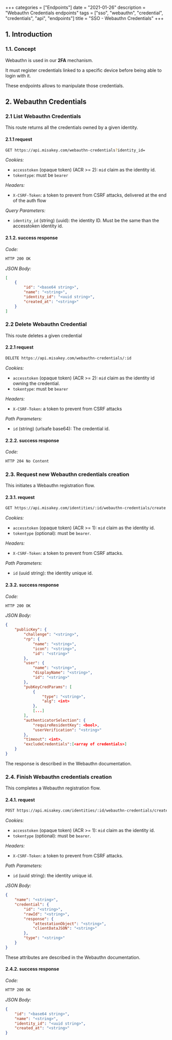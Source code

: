 +++
categories = ["Endpoints"]
date = "2021-01-26"
description = "Webauthn Credentials endpoints"
tags = ["sso", "webauthn", "credential", "credentials", "api", "endpoints"]
title = "SSO - Webauthn Credentials"
+++

## 1. Introduction

### 1.1. Concept

Webauthn is used in our **2FA** mechanism.

It must register credentials linked to a specific device before being able to login with it.

These endpoints allows to manipulate those credentials.

## 2. Webauthn Credentials

### 2.1 List Webauthn Credentials

This route returns all the credentials owned by a given identity.

#### 2.1.1 request

```bash
GET https://api.misakey.com/webauthn-credentials?identity_id=
```
_Cookies:_
- `accesstoken` (opaque token) (ACR >= 2): `mid` claim as the identity id.
- `tokentype`: must be `bearer`

_Headers:_
- `X-CSRF-Token`: a token to prevent from CSRF attacks, delivered at the end of the auth flow

_Query Parameters:_
- `identity_id` (string) (uuid): the identity ID. Must be the same than the accesstoken identity id.

#### 2.1.2. success response

_Code:_
```bash
HTTP 200 OK
```

_JSON Body:_
```json
[
    {
        "id": "<base64 string>",
        "name": "<string>",
        "identity_id": "<uuid string>",
        "created_at": "<string>"
    }
]
```

### 2.2 Delete Webauthn Credential

This route deletes a given credential

#### 2.2.1 request

```bash
DELETE https://api.misakey.com/webauthn-credentials/:id
```
_Cookies:_
- `accesstoken` (opaque token) (ACR >= 2): `mid` claim as the identity id owning the credential.
- `tokentype`: must be `bearer`

_Headers:_
- `X-CSRF-Token`: a token to prevent from CSRF attacks

_Path Parameters:_
- `id` (string) (urlsafe base64): The credential id.

#### 2.2.2. success response

_Code:_
```bash
HTTP 204 No Content
```

### 2.3. Request new Webauthn credentials creation

This initiates a Webauthn registration flow.

#### 2.3.1. request

```bash
GET https://api.misakey.com/identities/:id/webauthn-credentials/create
```

_Cookies:_
- `accesstoken` (opaque token) (ACR >= 1): `mid` claim as the identity id.
- `tokentype` (optional): must be `bearer`.

_Headers:_
- `X-CSRF-Token`: a token to prevent from CSRF attacks.

_Path Parameters:_
- `id` (uuid string): the identity unique id.

#### 2.3.2. success response

_Code:_
```bash
HTTP 200 OK
```

_JSON Body:_
```json
{
    "publicKey": {
        "challenge": "<string>",
        "rp": {
            "name": "<string>",
            "icon": "<string>",
            "id": "<string>"
        },
        "user": {
            "name": "<string>",
            "displayName": "<string>",
            "id": "<string>"
        },
        "pubKeyCredParams": [
            {
                "type": "<string>",
                "alg": <int>
            },
            [...]
        ],
        "authenticatorSelection": {
            "requireResidentKey": <bool>,
            "userVerification": "<string>"
        },
        "timeout": <int>,
        "excludeCredentials":[<array of credentials>]
    }
}
```

The response is described in the Webauthn documentation.

### 2.4. Finish Webauthn credentials creation

This completes a Webauthn registration flow.

#### 2.4.1. request

```bash
POST https://api.misakey.com/identities/:id/webauthn-credentials/create
```

_Cookies:_
- `accesstoken` (opaque token) (ACR >= 1): `mid` claim as the identity id.
- `tokentype` (optional): must be `bearer`.

_Headers:_
- `X-CSRF-Token`: a token to prevent from CSRF attacks.

_Path Parameters:_
- `id` (uuid string): the identity unique id.

_JSON Body:_
```json
{
    "name": "<string>",
    "credential": {
        "id": "<string>",
        "rawId": "<string>",
        "response": {
            "attestationObject": "<string>",
            "clientDataJSON": "<string>"
        },
        "type": "<string>"
    }
}
```

These attributes are described in the Webauthn documentation.

#### 2.4.2. success response

_Code:_
```bash
HTTP 200 OK
```

_JSON Body:_
```json
{
    "id": "<base64 string>",
    "name": "<string>",
    "identity_id": "<uuid string>",
    "created_at": "<string>"
}
```
